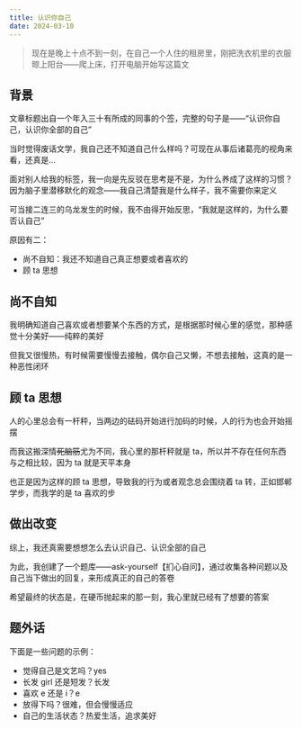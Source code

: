 ```yaml
---
title: 认识你自己
date: 2024-03-10
---
```


> 现在是晚上十点不到一刻，在自己一个人住的租房里，刚把洗衣机里的衣服晾上阳台——爬上床，打开电脑开始写这篇文

## 背景

文章标题出自一个年入三十有所成的同事的个签，完整的句子是——“认识你自己，认识你全部的自己”

当时觉得废话文学，我自己还不知道自己什么样吗？可现在从事后诸葛亮的视角来看，还真是...

面对别人给我的标签，我一向是先反驳在思考是不是，为什么养成了这样的习惯？因为脑子里潜移默化的观念——我自己清楚我是什么样子，我不需要你来定义

可当接二连三的乌龙发生的时候，我不由得开始反思，“我就是这样的，为什么要否认自己”

原因有二：

- 尚不自知：我还不知道自己真正想要或者喜欢的
- 顾 ta 思想

## 尚不自知

我明确知道自己喜欢或者想要某个东西的方式，是根据那时候心里的感觉，那种感觉十分美好——纯粹的美好

但我又很慢热，有时候需要慢慢去接触，偶尔自己又懒，不想去接触，这真的是一种恶性闭环

## 顾 ta 思想

人的心里总会有一杆秤，当两边的砝码开始进行加码的时候，人的行为也会开始摇摆

而我这搬深情~~死脑筋~~尤为不同，我心里的那杆秤就是 ta，所以并不存在任何东西与之相比较，因为 ta 就是天平本身

也正是因为这样的顾 ta 思想，导致我的行为或者观念总会围绕着 ta 转，正如邯郸学步，而我学的是 ta 喜欢的步

## 做出改变

综上，我还真需要想想怎么去认识自己、认识全部的自己

为此，我创建了一个题库——ask-yourself【扪心自问】，通过收集各种问题以及自己当下做出的回复，来形成真正的自己的答卷

希望最终的状态是，在硬币抛起来的那一刻，我心里就已经有了想要的答案

## 题外话

下面是一些问题的示例：

- 觉得自己是文艺吗？yes
- 长发 girl 还是短发？长发
- 喜欢 e 还是 i？e
- 放得下吗？很难，但会慢慢适应
- 自己的生活状态？热爱生活，追求美好
